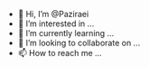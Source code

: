 - 👋 Hi, I’m @Paziraei
- 👀 I’m interested in ...
- 🌱 I’m currently learning ...
- 💞️ I’m looking to collaborate on ...
- 📫 How to reach me ...

<!---
Paziraei/Paziraei is a ✨ special ✨ repository because its `README.md` (this file) appears on your GitHub profile.
You can click the Preview link to take a look at your changes.
--->
